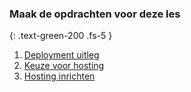 ### Maak de opdrachten voor deze les
{: .text-green-200 .fs-5 }

1. [Deployment uitleg](deployment)
2. [Keuze voor hosting](hosting)
3. [Hosting inrichten](inrichten)
